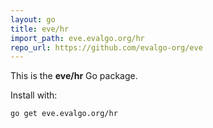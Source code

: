 ```yaml
---
layout: go
title: eve/hr
import_path: eve.evalgo.org/hr
repo_url: https://github.com/evalgo-org/eve
---
```


This is the **eve/hr** Go package.

Install with:

```bash
go get eve.evalgo.org/hr
```
